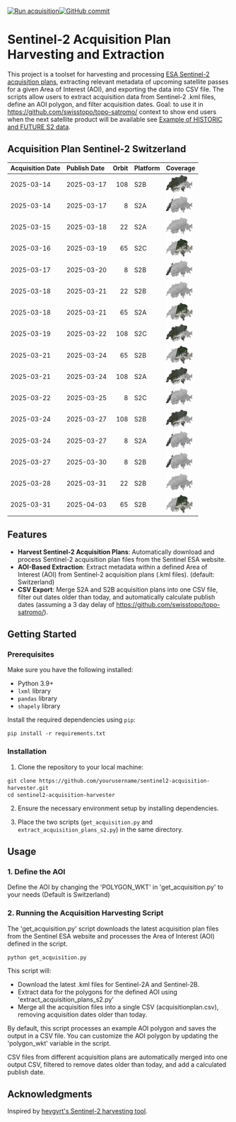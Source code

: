 [![Run acquisition](https://github.com/davidoesch/Sentinel-2-Acquisition-Plan-Harvesting/actions/workflows/run_acquisition.yml/badge.svg)](https://github.com/davidoesch/Sentinel-2-Acquisition-Plan-Harvesting/actions/workflows/run_acquisition.yml)[![GitHub commit](https://img.shields.io/github/last-commit/davidoesch/Sentinel-2-Acquisition-Plan-Harvesting)](https://github.com/davidoesch/Sentinel-2-Acquisition-Plan-Harvesting/commits/main)

# Sentinel-2 Acquisition Plan Harvesting and Extraction

This project is a toolset for harvesting and processing [ESA Sentinel-2 acquisition plans](https://sentinel.esa.int/web/sentinel/copernicus/sentinel-2/acquisition-plans), extracting relevant metadata of upcoming satellite passes for a given Area of Interest (AOI), and exporting the data into CSV file. The scripts allow users to extract acquisition data from Sentinel-2 .kml files, define an AOI polygon, and filter acquisition dates. Goal: to use it in https://github.com/swisstopo/topo-satromo/ context to show end users when the next satellite product will be available see [Example of HISTORIC and FUTURE S2 data](https://davidoesch.github.io/Sentinel-2-Acquisition-Plan-Harvesting/calendar.html).

## Acquisition Plan Sentinel-2 Switzerland
| Acquisition Date   | Publish Date   |   Orbit | Platform   | Coverage                    |
|:-------------------|:---------------|--------:|:-----------|:----------------------------|
| 2025-03-14         | 2025-03-17     |     108 | S2B        | ![Coverage](assets/108.png) |
| 2025-03-14         | 2025-03-17     |       8 | S2A        | ![Coverage](assets/8.png)   |
| 2025-03-15         | 2025-03-18     |      22 | S2A        | ![Coverage](assets/22.png)  |
| 2025-03-16         | 2025-03-19     |      65 | S2C        | ![Coverage](assets/65.png)  |
| 2025-03-17         | 2025-03-20     |       8 | S2B        | ![Coverage](assets/8.png)   |
| 2025-03-18         | 2025-03-21     |      22 | S2B        | ![Coverage](assets/22.png)  |
| 2025-03-18         | 2025-03-21     |      65 | S2A        | ![Coverage](assets/65.png)  |
| 2025-03-19         | 2025-03-22     |     108 | S2C        | ![Coverage](assets/108.png) |
| 2025-03-21         | 2025-03-24     |      65 | S2B        | ![Coverage](assets/65.png)  |
| 2025-03-21         | 2025-03-24     |     108 | S2A        | ![Coverage](assets/108.png) |
| 2025-03-22         | 2025-03-25     |       8 | S2C        | ![Coverage](assets/8.png)   |
| 2025-03-24         | 2025-03-27     |     108 | S2B        | ![Coverage](assets/108.png) |
| 2025-03-24         | 2025-03-27     |       8 | S2A        | ![Coverage](assets/8.png)   |
| 2025-03-27         | 2025-03-30     |       8 | S2B        | ![Coverage](assets/8.png)   |
| 2025-03-28         | 2025-03-31     |      22 | S2B        | ![Coverage](assets/22.png)  |
| 2025-03-31         | 2025-04-03     |      65 | S2B        | ![Coverage](assets/65.png)  |

## Features

- **Harvest Sentinel-2 Acquisition Plans**: Automatically download and process Sentinel-2 acquisition plan files from the Sentinel ESA website.
- **AOI-Based Extraction**: Extract metadata within a defined Area of Interest (AOI) from Sentinel-2 acquisition plans (.kml files). (default: Switzerland)
- **CSV Export**: Merge S2A and S2B  acquisition plans into one CSV file, filter out dates older than today, and automatically calculate publish dates (assuming a 3 day delay of https://github.com/swisstopo/topo-satromo/).

## Getting Started

### Prerequisites

Make sure you have the following installed:

- Python 3.9+
- `lxml` library
- `pandas` library
- `shapely` library

Install the required dependencies using `pip`:

```
pip install -r requirements.txt
```
### Installation
1. Clone the repository to your local machine:

```
git clone https://github.com/yourusername/sentinel2-acquisition-harvester.git
cd sentinel2-acquisition-harvester
```
2. Ensure the necessary environment setup by installing dependencies.

3. Place the two scripts (`get_acquisition.py` and `extract_acquisition_plans_s2.py`) in the same directory.

## Usage
### 1. Define the AOI
Define the AOI by changing the 'POLYGON_WKT' in 'get_acquisition.py' to your needs (Default is Switzerland)

### 2. Running the Acquisition Harvesting Script
The 'get_acquisition.py' script downloads the latest acquisition plan files from the Sentinel ESA website and processes the Area of Interest (AOI) defined in the script.
```
python get_acquisition.py
```
This script will:

- Download the latest .kml files for Sentinel-2A and Sentinel-2B.
- Extract data for the polygons for the defined AOI using  'extract_acquisition_plans_s2.py'
- Merge all the acquisition files into a single CSV (acquisitionplan.csv), removing acquisition dates older than today.

By default, this script processes an example AOI polygon and saves the output in a CSV file. You can customize the AOI polygon by updating the 'polygon_wkt' variable in the script.

CSV files from different acquisition plans are automatically merged into one output CSV, filtered to remove dates older than today, and add a calculated publish date.

## Acknowledgments
Inspired by [hevgyrt's Sentinel-2 harvesting tool](https://github.com/hevgyrt/harvest_sentinel_acquisition_plans/).



